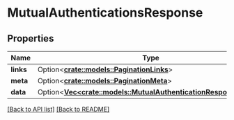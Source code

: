 # MutualAuthenticationsResponse

## Properties

Name | Type | Description | Notes
------------ | ------------- | ------------- | -------------
**links** | Option<[**crate::models::PaginationLinks**](PaginationLinks.md)> |  | 
**meta** | Option<[**crate::models::PaginationMeta**](PaginationMeta.md)> |  | 
**data** | Option<[**Vec&lt;crate::models::MutualAuthenticationResponseData&gt;**](MutualAuthenticationResponseData.md)> |  | 

[[Back to API list]](../README.md#documentation-for-api-endpoints) [[Back to README]](../README.md)


